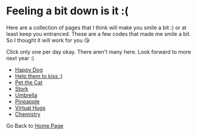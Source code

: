 # Feeling a bit down is it :(

Here are a collection of pages that I think will make you smile a bit :) or at least keep you entranced. These are a few codes that made me smile a bit. So I thought it will work for you :kissing_heart:

Click only one per day okay. There aren't many here. Look forward to more next year :)
- [Happy Dog](https://steffinrayen.github.io/fuzzy-happiness/2018-treat/openWhen/blue/dog.html)
- [Help them to kiss :)](https://steffinrayen.github.io/fuzzy-happiness/2018-treat/openWhen/blue/helpKiss.html)
- [Pet the Cat](https://steffinrayen.github.io/fuzzy-happiness/2018-treat/openWhen/blue/clingyCat.html)
- [Stork](https://steffinrayen.github.io/fuzzy-happiness/2018-treat/openWhen/blue/stork.html)
- [Umbrella](https://steffinrayen.github.io/fuzzy-happiness/2018-treat/openWhen/blue/umberella.html)
- [Pineapple](https://steffinrayen.github.io/fuzzy-happiness/2018-treat/openWhen/blue/pineapple.html)
- [Virtual Hugs](https://steffinrayen.github.io/fuzzy-happiness/2018-treat/openWhen/blue/ghost.html)
- [Chemistry](https://steffinrayen.github.io/fuzzy-happiness/2018-treat/openWhen/blue/chemistry.html)

Go Back to [Home Page](https://steffinrayen.github.io/fuzzy-happiness/)